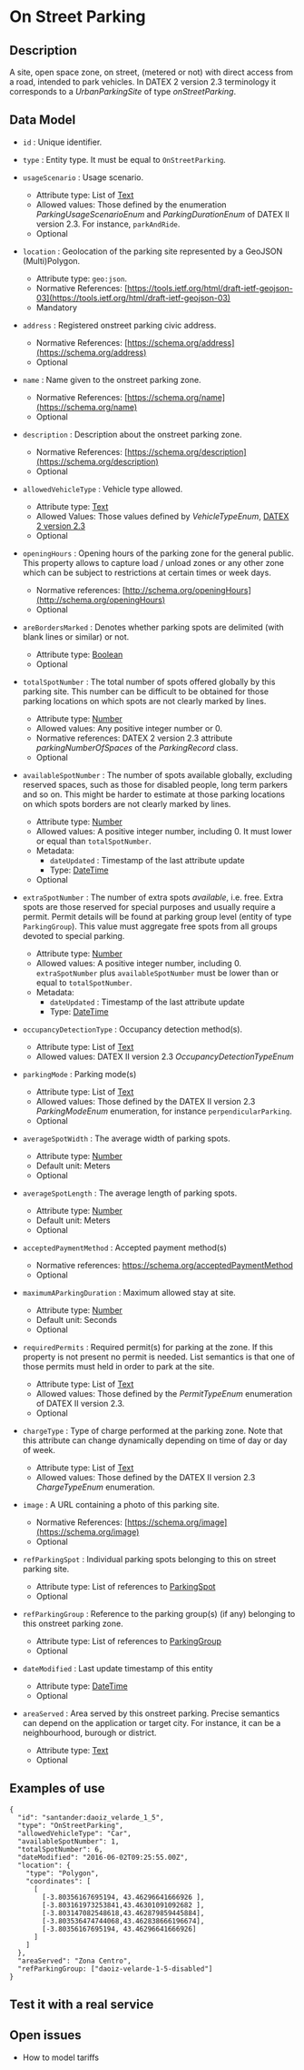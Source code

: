 # On Street Parking

## Description

A site, open space zone, on street, (metered or not) with direct access from a road, intended to park vehicles.
In DATEX 2 version 2.3 terminology it corresponds to a *UrbanParkingSite* of type *onStreetParking*. 

## Data Model

+ `id` : Unique identifier. 

+ `type` : Entity type. It must be equal to `OnStreetParking`.

+ `usageScenario` : Usage scenario.
    + Attribute type: List of [Text](http://schema.org/Text)
    + Allowed values: Those defined by the enumeration *ParkingUsageScenarioEnum* and
    *ParkingDurationEnum* of DATEX II version 2.3.
    For instance, `parkAndRide`.
    + Optional
          
+ `location` : Geolocation of the parking site represented by a GeoJSON (Multi)Polygon.
    + Attribute type: `geo:json`.
    + Normative References: [https://tools.ietf.org/html/draft-ietf-geojson-03](https://tools.ietf.org/html/draft-ietf-geojson-03)
    + Mandatory
    
+ `address` : Registered onstreet parking civic address.
    + Normative References: [https://schema.org/address](https://schema.org/address)
    + Optional

+ `name` : Name given to the onstreet parking zone.
    + Normative References: [https://schema.org/name](https://schema.org/name)
    + Optional

+ `description` : Description about the onstreet parking zone. 
    + Normative References: [https://schema.org/description](https://schema.org/description)
    + Optional

+ `allowedVehicleType` : Vehicle type allowed.
    + Attribute type: [Text](http://schema.org/Text)
    + Allowed Values: Those values defined by *VehicleTypeEnum*, [DATEX 2 version 2.3](http://www.datex2.eu/sites/www.datex2.eu/files/DATEXIISchema_2_2_2_1.zip)
    + Optional
   
+ `openingHours` : Opening hours of the parking zone for the general public.
This property allows to capture load / unload zones or any other zone
which can be subject to restrictions at certain times or week days. 
    + Normative references:  [http://schema.org/openingHours](http://schema.org/openingHours)
    + Optional

+ `areBordersMarked` : Denotes whether parking spots are delimited (with blank lines or similar) or not.
    + Attribute type: [Boolean](https://schema.org/Boolean)
    + Optional

+ `totalSpotNumber` : The total number of spots offered globally by this parking site. 
This number can be difficult to be obtained for those parking locations on which spots are not clearly marked by lines.
    + Attribute type: [Number](http://schema.org/Number)
    + Allowed values: Any positive integer number or 0. 
    + Normative references: DATEX 2 version 2.3 attribute *parkingNumberOfSpaces* of the *ParkingRecord* class.
    + Optional

+ `availableSpotNumber` : The number of spots available globally, excluding reserved spaces, such as those for disabled people,
long term parkers and so on.
This might be harder to estimate at those parking locations on which spots borders are not clearly marked by lines.
    + Attribute type: [Number](http://schema.org/Number)
    + Allowed values: A positive integer number, including 0. It must lower or equal than `totalSpotNumber`. 
    + Metadata:
        + `dateUpdated` : Timestamp of the last attribute update
        + Type: [DateTime](https://schema.org/DateTime)
    + Optional
        
+ `extraSpotNumber` : The number of extra spots *available*, i.e. free. Extra spots are those reserved for special purposes and usually require
a permit. Permit details will be found at parking group level (entity of type `ParkingGroup`).
This value must aggregate free spots from all groups devoted to special parking.
    + Attribute type: [Number](http://schema.org/Number)
    + Allowed values: A positive integer number, including 0. `extraSpotNumber` plus `availableSpotNumber` must be lower than or
    equal to `totalSpotNumber`. 
    + Metadata:
        + `dateUpdated` : Timestamp of the last attribute update
        + Type: [DateTime](https://schema.org/DateTime)
    
+ `occupancyDetectionType` : Occupancy detection method(s).
    + Attribute type: List of [Text](http://schema.org/Text)
    + Allowed values: DATEX II version 2.3 *OccupancyDetectionTypeEnum*
        
+ `parkingMode` : Parking mode(s)
    + Attribute type: List of [Text](http://schema.org/Text)
    + Allowed values: Those defined by the DATEX II version 2.3 *ParkingModeEnum* enumeration, for instance `perpendicularParking`. 
    + Optional

+ `averageSpotWidth` : The average width of parking spots.
    + Attribute type: [Number](http://schema.org/Number)
    + Default unit: Meters
    + Optional

+ `averageSpotLength` : The average length of parking spots.
    + Attribute type: [Number](http://schema.org/Number)
    + Default unit: Meters
    + Optional

+ `acceptedPaymentMethod` : Accepted payment method(s)
    + Normative references: https://schema.org/acceptedPaymentMethod
    + Optional
 
+ `maximumAParkingDuration` : Maximum allowed stay at site.
    + Attribute type: [Number](http://schema.org/Number)
    + Default unit: Seconds
    + Optional

+ `requiredPermits` : Required permit(s) for parking at the zone. If this property is not present no permit is needed.
 List semantics is that one of those permits must held in order to park at the site. 
    + Attribute type: List of [Text](http://schema.org/Text)
    + Allowed values: Those defined by the *PermitTypeEnum* enumeration of DATEX II version 2.3. 
    + Optional    

+ `chargeType` : Type of charge performed at the parking zone.
Note that this attribute can change dynamically depending on time of day or day of week.
    + Attribute type: List of [Text](http://schema.org/Number)
    + Allowed values: Those defined by the DATEX II version 2.3 *ChargeTypeEnum* enumeration. 
    
+ `image` : A URL containing a photo of this parking site.
    + Normative References: [https://schema.org/image](https://schema.org/image)
    + Optional

+ `refParkingSpot` : Individual parking spots belonging to this on street parking site.  
    + Attribute type: List of references to [ParkingSpot](../../ParkingSpot/doc/spec.md)
    + Optional
    
+ `refParkingGroup` : Reference to the parking group(s) (if any) belonging to this onstreet parking zone.
    + Attribute type: List of references to [ParkingGroup](../../ParkingGroup/doc/spec.md)
    + Optional
    
+ `dateModified` : Last update timestamp of this entity
    + Attribute type: [DateTime](https://schema.org/DateTime)
    + Optional
    
+ `areaServed` : Area served by this onstreet parking. Precise semantics can depend on the application or target city.
 For instance, it can be a neighbourhood, burough or district.
    + Attribute type: [Text](http://schema.org/Text)
    + Optional    
  
## Examples of use

    {
      "id": "santander:daoiz_velarde_1_5",
      "type": "OnStreetParking",
      "allowedVehicleType": "Car",
      "availableSpotNumber": 1,
      "totalSpotNumber": 6,
      "dateModified": "2016-06-02T09:25:55.00Z",
      "location": {
        "type": "Polygon",
        "coordinates": [
          [
            [-3.80356167695194, 43.46296641666926 ],
            [-3.803161973253841,43.46301091092682 ],
            [-3.803147082548618,43.462879859445884],
            [-3.803536474744068,43.462838666196674],
            [-3.80356167695194, 43.46296641666926]
          ]
        ]
      },
      "areaServed": "Zona Centro",
      "refParkingGroup: ["daoiz-velarde-1-5-disabled"]
    }


## Test it with a real service

## Open issues

+ How to model tariffs